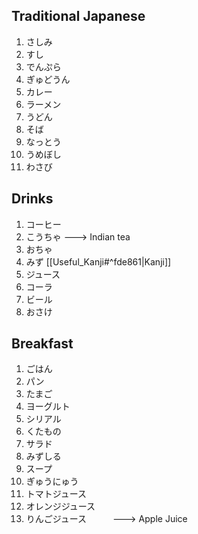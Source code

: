 
## Traditional Japanese

1. さしみ　
2. すし
3. でんぷら
4. ぎゅどうん
5. カレー
6. ラーメン
7. うどん
8. そば
9. なっとう
10. うめぼし
11. わさび

## Drinks

1. コーヒー
2. こうちゃ  ---> Indian tea
3. おちゃ
4. みず [[Useful_Kanji#^fde861|Kanji]]
5. ジュース
6. コーラ
7. ビール
8. おさけ

## Breakfast

1. ごはん
2. パン
3. たまご
4. ヨーグルト
5. シリアル
6. くたもの
7. サラド
8. みずしる
9. スープ
10. ぎゅうにゅう
11. トマトジュース
12. オレンジジュース
13. りんごジュース　　　---> Apple Juice